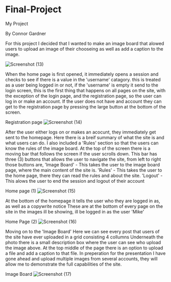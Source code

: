 # Final-Project
My Project

By Connor Gardner

For this project I decided that I wanted to make an image board that alowed users to upload an image of their chooseing as well as add a caption to the image.

![Screenshot (13)](https://github.com/Doorknob223/Final-Project/assets/104516891/a30998c3-e04b-462b-b6b7-6e24477a0dca)

When the home page is first opened, it immediately opens a session and checks to see if there is a value in the 'username' catagory.
this is treated as a user being logged in or not, if the 'username' is empty it send to the login screen, this is the first thing that happens on all pages on the site,
with the exception of the login page, and the registration page, so the user can log in or make an account.
If the user does not have and account they can get to the registration page by pressing the large button at the bottom of the screen.

Registration page
![Screenshot (14)](https://github.com/Doorknob223/Final-Project/assets/104516891/06d7a4cc-bd92-4aaf-946f-184f0eae5b8b)

After the user either logs on or makes an acocunt, they immediately get sent to the homepage.
Here there is a breif summary of what the site is and what users can do.
I also included a 'Rules' section so that the users can know the rules of the image board.
At the top of the screen there is a moving bar that follows the screen if the user scrolls down.
This bar has three (3) buttons that allows the user to navigate the site, from left to right those buttons are,
'Image Board' - This takes the user to the image board page, where the main content of the site is.
'Rules' - This takes the user to the home page, there they can read the rules and about the site.
'Logout' - This alows the user to end the session and logout of their account

Home page (1)
![Screenshot (15)](https://github.com/Doorknob223/Final-Project/assets/104516891/b08b66a5-9394-446d-9f7f-d169dd5f8ee1)

At the bottom of the homepage it tells the user who they are logged in as, as well as a copywrite notice
These are at the bottom of every page on the site
in the images ill be showing, ill be logged in as the user 'Mike'

Home Page (2)
![Screenshot (16)](https://github.com/Doorknob223/Final-Project/assets/104516891/298389c8-0263-498b-ad1a-a704e8b1da03)

Moving on to the 'Image Board' Here we can see every post that users of the site have ever uploaded in a grid consisting 4 collumns
Underneath the photo there is a small description box where the user can see who upload the image above.
At the top middle of the page there is an option to upload a file and add a caption to that file.
In preperation for the presentation I have gone ahead and upload multiple images from several accounts, they will allow me to demonstrate the full capabilities of the site.

Image Board
![Screenshot (17)](https://github.com/Doorknob223/Final-Project/assets/104516891/cd7af3c9-bcb3-4f5d-9820-c5f1603589f5)
